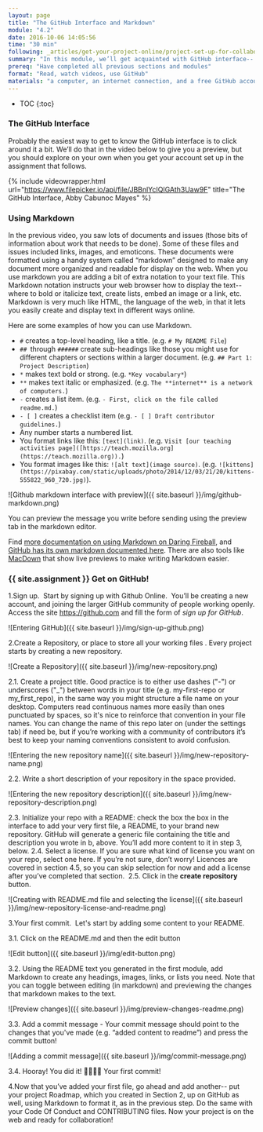 ```yaml
---
layout: page
title: "The GitHub Interface and Markdown"
module: "4.2"
date: 2016-10-06 14:05:56
time: "30 min"
following: _articles/get-your-project-online/project-set-up-for-collaboration-with-github.md
summary: "In this module, we’ll get acquainted with GitHub interface-- the place where all the magic happens. You’ll also sign up for a GitHub account, and start getting your project online!"
prereq: "Have completed all previous sections and modules"
format: "Read, watch videos, use GitHub"
materials: "a computer, an internet connection, and a free GitHub account"
---
```

* TOC
{:toc}

### The GitHub Interface

Probably the easiest way to get to know the GitHub interface is to click around it a bit. We’ll do that in the video below to give you a preview, but you should explore on your own when you get your account set up in the assignment that follows.

{% include videowrapper.html
  url="https://www.filepicker.io/api/file/JBBnlYcIQlGAth3Uaw9F"
  title="The GitHub Interface, Abby Cabunoc Mayes" %}

### Using Markdown

In the previous video, you saw lots of documents and issues (those bits of information about work that needs to be done). Some of these files and issues included links, images, and emoticons. These documents were formatted using a handy system called “markdown” designed to make any document more organized and readable for display on the web. When you use markdown you are adding a bit of extra notation to your text file. This Markdown notation instructs your web browser how to display the text-- where to bold or italicize text, create lists, embed an image or a link, etc. Markdown is very much like HTML, the language of the web, in that it lets you easily create and display text in different ways online.

Here are some examples of how you can use Markdown.

*   `#` creates a top-level heading, like a title. (e.g. `# My README File`)
*   `## `through `######` create sub-headings like those you might use for different chapters or sections within a larger document. (e.g. `## Part 1: Project Description`)
*   `*` makes text bold or strong. (e.g. `*Key vocabulary*`)
*   `**` makes text italic or emphasized. (e.g. `The **internet** is a network of computers.`)
*   `-` creates a list item. (e.g. `- First, click on the file called readme.md.`)
*   `- [ ]` creates a checklist item (e.g. `- [ ] Draft contributor guidelines.`)
*   Any number starts a numbered list.
*   You format links like this: `[text](link)`. (e.g. `Visit [our teaching activities page]([https://teach.mozilla.org](https://teach.mozilla.org)).`)
*   You format images like this: `![alt text](image source)`. (e.g. `![kittens](https://pixabay.com/static/uploads/photo/2014/12/03/21/20/kittens-555822_960_720.jpg)`).

![Github markdown interface with preview]({{ site.baseurl }}/img/github-markdown.png)

You can preview the message you write before sending using the preview tab in the markdown editor.

Find [more documentation on using Markdown on Daring Fireball](http://daringfireball.net/projects/markdown/syntax), and [GitHub has its own markdown documented here](https://guides.github.com/features/mastering-markdown/). There are also tools like [MacDown](http://macdown.uranusjr.com/) that show live previews to make writing Markdown easier.

### {{ site.assignment }} Get on GitHub!

1.Sign up.  Start by signing up with Github Online.  You’ll be creating a new account, and joining the larger GitHub community of people working openly. Access the site https://github.com and  fill the form of *sign up for GitHub*.

![Entering GitHub]({{ site.baseurl }}/img/sign-up-github.png)

2.Create a Repository, or place to store all your working files . Every project starts by creating a new repository.

![Create a Repository]({{ site.baseurl }}/img/new-repository.png)

2.1.  Create a project title. Good practice is to either use dashes ("-") or underscores ("_") between words in your title (e.g. my-first-repo or my_first_repo), in the same way you might structure a file name on your desktop. Computers read continuous names more easily than ones punctuated by spaces, so it's nice to reinforce that convention in your file names. You can change the name of this repo later on (under the settings tab) if need be, but if you’re working with a community of contributors it’s best to keep your naming conventions consistent to avoid confusion.

![Entering the new repository name]({{ site.baseurl }}/img/new-repository-name.png)

2.2.  Write a short description of your repository in the space provided.

![Entering the new repository description]({{ site.baseurl }}/img/new-repository-description.png)
    
2.3.  Initialize your repo with a README: check the box the box in the interface to add your very first file, a README, to your brand new repository. GitHub will generate a generic file containing the title and description you wrote in b, above. You’ll add more content to it in step 3, below.
2.4.  Select a license. If you are sure what kind of license you want on your repo, select one here. If you’re not sure, don’t worry! Licences are covered in section 4.5, so you can skip selection for now and add a license after you’ve completed that section. 
2.5. Click in the **create repository** button.

![Creating with README.md file and selecting the license]({{ site.baseurl }}/img/new-repository-license-and-readme.png)    
    
3.Your first commit.  Let's start by adding some content to your README.

3.1.  Click on the README.md and then the edit button 

![Edit button]({{ site.baseurl }}/img/edit-button.png) 

3.2.  Using the README text you generated in the first module, add Markdown to create any headings, images, links, or lists you need. Note that you can toggle between editing (in markdown) and previewing the changes that markdown makes to the text.

![Preview changes]({{ site.baseurl }}/img/preview-changes-readme.png) 

3.3.  Add a commit message - Your commit message should point to the changes that you've made (e.g. “added content to readme”) and press the commit button! 

![Adding a commit message]({{ site.baseurl }}/img/commit-message.png) 

3.4.  Hooray! You did it! 👏🏽✨🎉 Your first commit!

4.Now that you’ve added your first file, go ahead and add another-- put your project Roadmap, which you created in Section 2, up on GitHub as well, using Markdown to format it, as in the previous step. Do the same with your Code Of Conduct and CONTRIBUTING files. Now your project is on the web and ready for collaboration!
